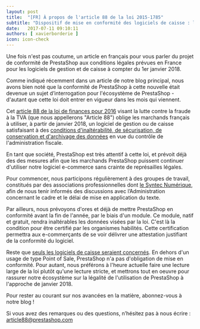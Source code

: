 ```yaml
---
layout: post
title:  "[FR] À propos de l'article 88 de la loi 2015-1785"
subtitle: "Dispositif de mise en conformité des logiciels de caisse : l’approche de PrestaShop"
date:   2017-07-11 09:10:11
authors: [ xavierborderie ]
icon: icon-check
---
```


Une fois n'est pas coutume, un article en français pour vous parler du projet de conformité de PrestaShop aux conditions légales prévues en France pour les logiciels de gestion et de caisse à compter du 1er janvier 2018.

Comme indiqué récemment dans un article de notre blog principal, nous avons bien noté que la conformité de PrestaShop à cette nouvelle était devenue un sujet d’interrogation pour l'écosystème de PrestaShop - d'autant que cette loi doit entrer en vigueur dans les mois qui viennent.

Cet [article 88 de la loi de finances pour 2016](https://www.legifrance.gouv.fr/affichTexteArticle.do?idArticle=JORFARTI000031732968&categorieLien=id&cidTexte=JORFTEXT000031732865) visant la lutte contre la fraude à la TVA (que nous appellerons "Article 88") oblige les marchands français à utiliser, à partir de janvier 2018, un logiciel de gestion ou de caisse satisfaisant à des [conditions d'inaltérabilité, de sécurisation, de conservation et d'archivage des données](https://www.service-public.fr/professionnels-entreprises/actualites/A10279) en vue du contrôle de l'administration fiscale.

En tant que société, PrestaShop est très attentif à cette loi, et prévoit déjà des des mesures afin que les marchands PrestaShop puissent continuer d'utiliser notre logiciel e-commerce sans crainte de représailles légales.

Pour commencer, nous participons régulièrement à des groupes de travail, constitués par des associations professionnelles dont [le Syntec Numérique](https://syntec-numerique.fr/actu-informatique/logiciels-securises-assouplissement-dispositif), afin de nous tenir informés des discussions avec l’Administration concernant le cadre et le délai de mise en application du texte.

Par ailleurs, nous prévoyons d'ores et déjà de mettre PrestaShop en conformité avant la fin de l'année, par le biais d'un module. Ce module, natif et gratuit, rendra inaltérables les données visées par la loi. C'est là la condition pour être certifié par les organismes habilités. Cette certification permettra aux e-commerçants de se voir délivrer une attestation justifiant de la conformité du logiciel.

Reste que [seuls les logiciels de caisse seraient concernés](http://proxy-pubminefi.diffusion.finances.gouv.fr/pub/document/18/22503.pdf). En dehors d'un usage de type Point of Sale, PrestaShop n'a pas d'obligation de mise en conformité. Pour autant, nous préférons à l'heure actuelle faire une lecture large de la loi plutôt qu'une lecture stricte, et mettrons tout en oeuvre pour rassurer notre écosystème sur la légalité de l'utilisation de PrestaShop à l'approche de janvier 2018.

Pour rester au courant sur nos avancées en la matière, abonnez-vous à notre blog !

Si vous avez des remarques ou des questions, n’hésitez pas à nous écrire : article88@prestashop.com

